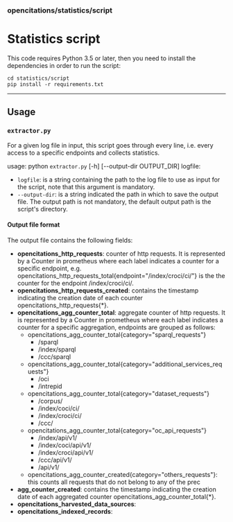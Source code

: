 ### opencitations/statistics/script
# Statistics script
This code requires Python 3.5 or later, then you need to install the dependencies in order to run the script:
```
cd statistics/script
pip install -r requirements.txt
```
---
## Usage
### `extractor.py`
For a given log file in input, this script goes through every line, i.e. every access to a specific endpoints and collects statistics.

usage: python `extractor.py` [-h] [--output-dir OUTPUT_DIR] logfile:  
- `logfile`: is a string containing the path to the log file to use as
input for the script, note that this argument is mandatory.
- `--output-dir`: is a string indicated the path in which to save the output file. The output path is not mandatory, the default output path is the script's directory.

#### Output file format
The output file contains the following fields:
- **opencitations_http_requests**: counter of http requests. It is represented by a Counter in prometheus where each label indicates a counter for a specific endpoint, e.g. opencitations_http_requests_total{endpoint="/index/croci/ci/"} is the the counter for the endpoint /index/croci/ci/.
- **opencitations_http_requests_created**: contains the timestamp indicating the creation date of each counter opencitations_http_requests{*}.
- **opencitations_agg_counter_total**: aggregate counter of http requests. It is represented by a Counter in prometheus where each label indicates a counter for a specific aggregation, endpoints are grouped as follows:
  - opencitations_agg_counter_total{category="sparql_requests"}
    - /sparql
    - /index/sparql
    - /ccc/sparql
  - opencitations_agg_counter_total{category="additional_services_requests"}
    - /oci
    - /intrepid
  - opencitations_agg_counter_total{category="dataset_requests"}
    - /corpus/
    - /index/coci/ci/
    - /index/croci/ci/
    - /ccc/
  - opencitations_agg_counter_total{category="oc_api_requests"}
    - /index/api/v1/
    - /index/coci/api/v1/
    - /index/croci/api/v1/
    - /ccc/api/v1/
    - /api/v1/
  - opencitations_agg_counter_created{category="others_requests"}: this counts all requests that do not belong to any of the prec
- **agg_counter_created**: contains the timestamp indicating the creation date of each aggregated counter opencitations_agg_counter_total{*}.
- **opencitations_harvested_data_sources**: 
- **opencitations_indexed_records**:
